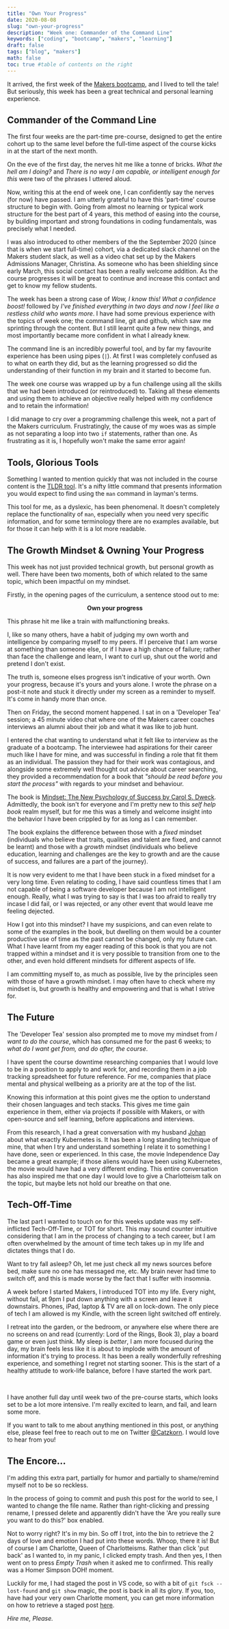 ```yaml
---
title: "Own Your Progress"
date: 2020-08-08
slug: "own-your-progress"
description: "Week one: Commander of the Command Line"
keywords: ["coding", "bootcamp", "makers", "learning"]
draft: false
tags: ["blog", "makers"]
math: false
toc: true #table of contents on the right
---
```



It arrived, the first week of the [Makers bootcamp](https://makers.tech), and I lived to tell the tale! But seriously, this week has been a great technical and personal learning experience.

## Commander of the Command Line

The first four weeks are the part-time pre-course, designed to get the entire cohort up to the same level before the full-time aspect of the course kicks in at the start of the next month. 

On the eve of the first day, the nerves hit me like a tonne of bricks. _What the hell am I doing?_ and _There is no way I am capable, or intelligent enough for this_ were two of the phrases I uttered aloud. 

Now, writing this at the end of week one, I can confidently say the nerves (for now) have passed. I am utterly grateful to have this 'part-time' course structure to begin with. Going from almost no learning or typical work structure for the best part of 4 years, this method of easing into the course, by building important and strong foundations in coding fundamentals, was precisely what I needed. 

I was also introduced to other members of the the September 2020 (since that is when we start full-time) cohort, via a dedicated slack channel on the Makers student slack, as well as a video chat set up by the Makers Admissions Manager, Christina. As someone who has been shielding since early March, this social contact has been a really welcome addition. As the course progresses it will be great to continue and increase this contact and get to know my fellow students.   

The week has been a strong case of _Wow, I know this! What a confidence boost!_ followed by _I've finished everything in two days and now I feel like a restless child who wants more_. I have had some previous experience with the topics of week one; the command line, git and github, which saw me sprinting through the content. But I still learnt quite a few new things, and most importantly became more confident in what I already knew.

The command line is an incredibly powerful tool, and by far my favourite experience has been using pipes (`|`). At first I was completely confused as to what on earth they did, but as the learning progressed so did the understanding of their function in my brain and it started to become fun.

The week one course was wrapped up by a fun challenge using all the skills that we had been introduced (or reintroduced) to. Taking all these elements and using them to achieve an objective really helped with my confidence and to retain the information!

I did manage to cry over a programming challenge this week, not a part of the Makers curriculum. Frustratingly, the cause of my woes was as simple as not separating a loop into two `if` statements, rather than one. As frustrating as it is, I hopefully won't make the same error again!

## Tools, Glorious Tools

Something I wanted to mention quickly that was not included in the course content is the [TLDR tool](https://www.tooltldr.com/). It's a nifty little command that presents information you would expect to find using the `man` command in layman's terms.

This tool for me, as a dyslexic, has been phenomenal. It doesn't completely replace the functionality of `man`, especially when you need very specific information, and for some terminology there are no examples available, but for those it can help with it is a lot more readable. 

## The Growth Mindset & Owning Your Progress

This week has not just provided technical growth, but personal growth as well. There have been two moments, both of which related to the same topic, which been impactful on my mindset.

Firstly, in the opening pages of the curriculum, a sentence stood out to me: 


<div style="text-align: center"> <b>Own your progress</b> </div>


This phrase hit me like a train with malfunctioning breaks. 

I, like so many others, have a habit of judging my own worth and intelligence by comparing myself to my peers. If I perceive that I am worse at something than someone else, or if I have a high chance of failure; rather than face the challenge and learn, I want to curl up, shut out the world and pretend I don't exist. 

The truth is, someone elses progress isn't indicative of your worth. Own your progress, because it's yours and yours alone. I wrote the phrase on a post-it note and stuck it directly under my screen as a reminder to myself. It's come in handy more than once.

Then on Friday, the second moment happened. I sat in on a 'Developer Tea' session; a 45 minute video chat where one of the Makers career coaches interviews an alumni about their job and what it was like to job hunt. 

I entered the chat wanting to understand what it felt like to interview as the graduate of a bootcamp. The interviewee had aspirations for their career much like I have for mine, and was successful in finding a role that fit them as an individual. The passion they had for their work was contagious, and alongside some extremely well thought out advice about career searching, they provided a recommendation for a book that _"should be read before you start the process"_ with regards to your mindset and behaviour. 

The book is [Mindset: The New Psychology of Success by Carol S. Dweck](https://www.goodreads.com/book/show/34403537-mindset). Admittedly, the book isn't for everyone and I'm pretty new to this _self help book_ realm myself, but for me this was a timely and welcome insight into the behavior I have been crippled by for as long as I can remember.   

The book explains the difference between those with a _fixed_ mindset (individuals who believe that traits, qualities and talent are fixed, and cannot be learnt) and those with a _growth_ mindset (individuals who believe education, learning and challenges are the key to growth and are the cause of success, and failures are a part of the journey). 

It is now very evident to me that I have been stuck in a fixed mindset for a very long time. Even relating to coding, I have said countless times that I am not capable of being a software developer because I am not intelligent enough. Really, what I was trying to say is that I was too afraid to really try incase I did fail, or I was rejected, or any other event that would leave me feeling dejected.

How I got into this mindset? I have my suspicions, and can even relate to some of the examples in the book, but dwelling on them would be a counter productive use of time as the past cannot be changed, only my future can. What I have learnt from my eager reading of this book is that you are not trapped within a mindset and it is very possible to transition from one to the other, and even hold different mindsets for different aspects of life. 

I am committing myself to, as much as possible, live by the principles seen with those of have a growth mindset. I may often have to check where my mindset is, but growth is healthy and empowering and that is what I strive for.


## The Future

The 'Developer Tea' session also prompted me to move my mindset from _I want to do the course_, which has consumed me for the past 6 weeks; to _what do I want get from, and do after, the course_. 

I have spent the course downtime researching companies that I would love to be in a position to apply to and work for, and recording them in a job tracking spreadsheet for future reference. For me, companies that place mental and physical wellbeing as a priority are at the top of the list. 

Knowing this information at this point gives me the option to understand their chosen languages and tech stacks. This gives me time gain experience in them, either via projects if possible with Makers, or with open-source and self learning, before applications and interviews.

From this research, I had a great conversation with my husband [Johan](https://jbrandhorst.com) about what exactly Kubernetes is. It has been a long standing technique of mine, that when I try and understand something I relate it to something I have done, seen or experienced. In this case, the movie Independence Day became a great example; if those aliens would have been using Kubernetes, the movie would have had a very different ending. This entire conversation has also inspired me that one day I would love to give a Charlotteism talk on the topic, but maybe lets not hold our breathe on that one.


## Tech-Off-Time
 
The last part I wanted to touch on for this weeks update was my self-inflicted Tech-Off-Time, or TOT for short. This may sound counter intuitive considering that I am in the process of changing to a tech career, but I am often overwhelmed by the amount of time tech takes up in my life and dictates things that I do. 

Want to try fall asleep? Oh, let me just check all my news sources before bed, make sure no one has messaged me, etc. My brain never had time to switch off, and this is made worse by the fact that I suffer with insomnia. 

A week before I started Makers, I introduced TOT into my life. Every night, without fail, at 9pm I put down anything with a screen and leave it downstairs. Phones, iPad, laptop & TV are all on lock-down. The only piece of tech I am allowed is my Kindle, with the screen light switched off entirely. 

I retreat into the garden, or the bedroom, or anywhere else where there are no screens on and read (currently: Lord of the Rings, Book 3), play a board game or even just think. My sleep is _better_, I am more focused during the day, my brain feels less like it is about to implode with the amount of information it's trying to process. It has been a really wonderfully refreshing experience, and something I regret not starting sooner. This is the start of a healthy attitude to work-life balance, before I have started the work part.

&nbsp; 

I have another full day until week two of the pre-course starts, which looks set to be a lot more intensive. I'm really excited to learn, and fail, and learn some more. 

If you want to talk to me about anything mentioned in this post, or anything else, please feel free to reach out to me on Twitter [@Catzkorn](https://twitter.com/catzkorn). I would love to hear from you!

## The Encore...

I'm adding this extra part, partially for humor and partially to shame/remind myself not to be so reckless.

In the process of going to commit and push this post for the world to see, I wanted to change the file name. Rather than right-clicking and pressing rename, I pressed delete and apparently didn't have the 'Are you really sure you want to do this?' box enabled.

Not to worry right? It's in my bin. So off I trot, into the bin to retrieve the 2 days of love and emotion I had put into these words. Whoop, there it is! But of course I am Charlotte, Queen of Charlotteisms. Rather than click 'put back' as I wanted to, in my panic, I clicked empty trash. And then yes, I then went on to press _Empty Trash_ when it asked me to confirmed. This really was a Homer Simpson DOH! moment.

Luckily for me, I had staged the post in VS code, so with a bit of `git fsck --lost-found` and `git show` magic, the post is back in all its glory. If you, too, have had your very own Charlotte moment, you can get more information on how to retrieve a staged post [here](https://stackoverflow.com/questions/11094968/in-git-how-can-i-recover-a-staged-file-that-was-reverted-prior-to-committing).

_Hire me, Please._





